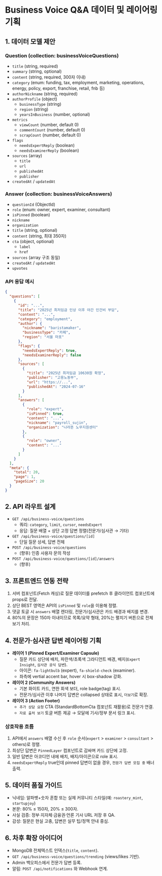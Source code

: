 # Business Voice Q&A 데이터 및 레이어링 기획

## 1. 데이터 모델 제안

### Question (collection: businessVoiceQuestions)
- `title` (string, required)
- `summary` (string, optional)
- `content` (string, required, 300자 이내)
- `category` (enum: funding, tax, employment, marketing, operations, energy, policy, export, franchise, retail, fnb 등)
- `authorNickname` (string, required)
- `authorProfile` (object)
  - `businessType` (string)
  - `region` (string)
  - `yearsInBusiness` (number, optional)
- `metrics`
  - `viewCount` (number, default 0)
  - `commentCount` (number, default 0)
  - `scrapCount` (number, default 0)
- `flags`
  - `needsExpertReply` (boolean)
  - `needsExaminerReply` (boolean)
- `sources` (array)
  - `title`
  - `url`
  - `publishedAt`
  - `publisher`
- `createdAt` / `updatedAt`

### Answer (collection: businessVoiceAnswers)
- `questionId` (ObjectId)
- `role` (enum: owner, expert, examiner, consultant)
- `isPinned` (boolean)
- `nickname`
- `organization`
- `title` (string, optional)
- `content` (string, 최대 350자)
- `cta` (object, optional)
  - `label`
  - `href`
- `sources` (array 구조 동일)
- `createdAt` / `updatedAt`
- `upvotes`

### API 응답 예시
```json
{
  "questions": [
    {
      "id": "...",
      "title": "2025년 최저임금 인상 이후 야간 인건비 부담",
      "content": "...",
      "category": "employment",
      "author": {
        "nickname": "baristamaker",
        "businessType": "카페",
        "region": "서울 마포"
      },
      "flags": {
        "needsExpertReply": true,
        "needsExaminerReply": false
      },
      "sources": [
        {
          "title": "2025년 최저임금 10630원 확정",
          "publisher": "고용노동부",
          "url": "https://...",
          "publishedAt": "2024-07-16"
        }
      ],
      "answers": [
        {
          "role": "expert",
          "isPinned": true,
          "content": "...",
          "nickname": "payroll_sujin",
          "organization": "나라똔 노무지원센터"
        },
        {
          "role": "owner",
          "content": "..."
        }
      ]
    }
  ],
  "meta": {
    "total": 20,
    "page": 1,
    "pageSize": 20
  }
}
```

## 2. API 라우트 설계
- `GET /api/business-voice/questions`
  - 쿼리: `category`, `limit`, `cursor`, `needsExpert`
  - 응답: 질문 배열 + 상단 고정 답변 정렬(전문가/심사관 → 기타)
- `GET /api/business-voice/questions/[id]`
  - 단일 질문 상세, 답변 전체
- `POST /api/business-voice/questions`
  - (향후) 인증 사용자 문의 작성
- `POST /api/business-voice/questions/[id]/answers`
  - (향후)

## 3. 프론트엔드 연동 전략
1. 서버 컴포넌트(Fetch 캐싱)로 질문 데이터를 prefetch 후 클라이언트 컴포넌트에 props로 전달.
2. 상단 BEST 영역은 API의 `isPinned` 및 `role`을 이용해 정렬.
3. 댓글 토글 시 `answers` 배열 렌더링, 전문가/심사관은 카드 배경과 배지를 변경.
4. 80%의 문장은 150자 이내이므로 목록/요약 형태, 20%는 펼치기 버튼으로 전체 보기 처리.

## 4. 전문가·심사관 답변 레이어링 기획
- **레이어 1 (Pinned Expert/Examiner Capsule)**
  - 질문 카드 상단에 배치, 파란색/초록색 그라디언트 배경, 배지(`Expert Insight`, `심사관 공식 답변`).
  - 아이콘: `fa-lightbulb` (expert), `fa-shield-check` (examiner).
  - 좌측에 vertial accent bar, hover 시 box-shadow 강화.
- **레이어 2 (Community Answers)**
  - 기본 화이트 카드, 연한 회색 보더, role badge(tag) 표시.
  - 전문가/심사관 이후 나머지 답변은 collapsed 상태로 표시, `더보기`로 확장.
- **레이어 3 (Action Footer)**
  - `추가 상담 요청` CTA (StandardBottomCta 컴포넌트 재활용)로 전문가 연결.
  - `자료 출처 보기` 토글 버튼 제공 → 모달에 기사/정부 문서 링크 표시.

### 상호작용 흐름
1. API에서 `answers` 배열 수신 후 `role` 순서(`expert` > `examiner` > `consultant` > others)로 정렬.
2. 최상단 답변은 `PinnedLayer` 컴포넌트로 감싸며 카드 상단에 고정.
3. 일반 답변은 아코디언 내에 배치, 배지/아이콘으로 role 표시.
4. `needsExpertReply` true인데 pinned 답변이 없을 경우, `전문가 답변 모집 중` 배너 출력.

## 5. 데이터 품질 가이드
- 닉네임: 알파벳+숫자 혼합 또는 실제 커뮤니티 스타일(예: `roastery_mint`, `startupjoy`)
- 본문: 80% ≤ 150자, 20% ≤ 300자.
- 사실 검증: 정부·지자체·금융권·언론 기사 URL 저장 후 QA.
- 감성: 질문은 현실 고충, 답변은 실무 팁/정책 안내 중심.

## 6. 차후 확장 아이디어
- MongoDB 전체텍스트 인덱스(`title`, `content`).
- `GET /api/business-voice/questions/trending` (views/likes 기반).
- Admin 백오피스에서 전문가 답변 등록.
- 알림: `POST /api/notifications` 와 Webhook 연계.
